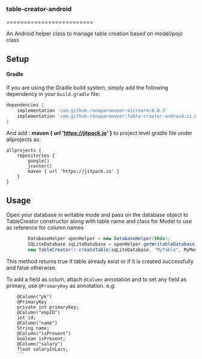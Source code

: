 ### table-creator-android
=========================

An Android helper class to manage table creation based on model/pojo class

Setup
-----
#### Gradle

If you are using the Gradle build system, simply add the following dependency in your `build.gradle` file:

```groovy
dependencies {
    implementation 'com.github.ranaparamveer:microorm:0.8.5'
    implementation 'com.github.ranaparamveer:table-creator-android:v1.0.8'
}
```


And add : **maven { url 'https://jitpack.io' }** to project level gradle file under allprojects as:


```
allprojects {
    repositories {
        google()
        jcenter()
        maven { url 'https://jitpack.io' }
    }
}
```

Usage
-----

Open your database in writable mode and pass on the database object to TableCreator constructor along with table name and class for Model to use as reference for column names

```java
        DatabaseHelper openHelper = new DatabaseHelper(this);
        SQLiteDatabase sqLiteDatabase = openHelper.getWritableDatabase();
        new TableCreator().createTable(sqLiteDatabase, "MyTable", MyModel.class);
```

This method returns true if table already exist or if it is created successfully and false otherwise.


To add a field as colum, attach ```@Column``` annotation and to set any field as primary, use ```@PrimaryKey``` as annotation. e.g:

```
    @Column("pk")
    @PrimaryKey
    private int primaryKey;
    @Column("empID")
    int id;
    @Column("name")
    String name;
    @Column("isPresent")
    boolean isPresent;
    @Column("salary")
    float salaryInLacs;
    ```